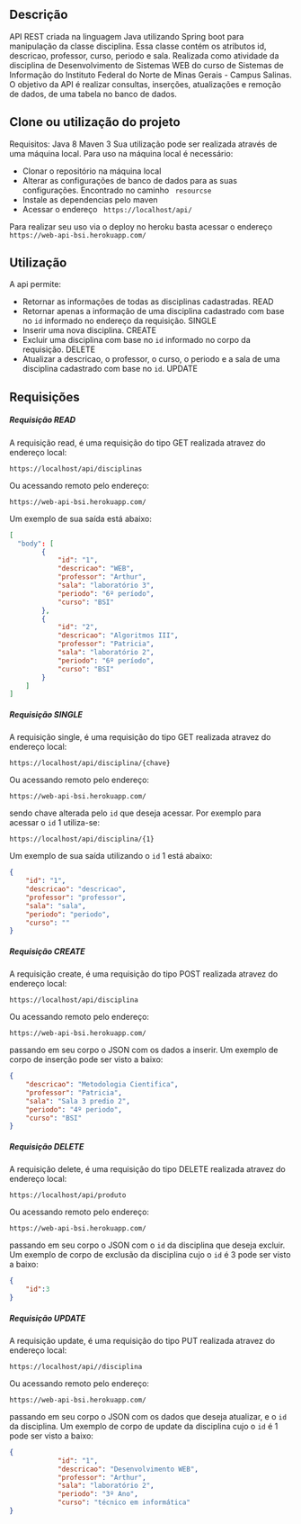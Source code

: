 ## Descrição
API REST criada na linguagem Java utilizando Spring boot para manipulação da classe disciplina. Essa classe contém os atributos id, descricao, professor, curso, periodo e sala.
Realizada como atividade da disciplina de Desenvolvimento de Sistemas WEB do curso de Sistemas de Informação do Instituto Federal do Norte de Minas Gerais - Campus Salinas.
O objetivo da API é realizar consultas, inserções, atualizações e remoção de dados, de uma tabela no banco de dados.

## Clone ou utilização do projeto
Requisitos:
Java 8
Maven 3
Sua utilização pode ser realizada através de uma máquina local.
Para uso na máquina local é necessário: 
- Clonar o repositório na máquina local
- Alterar as configurações de banco de dados para as suas configurações. Encontrado no caminho ``` resourcse``` 
- Instale as dependencias pelo maven
- Acessar o endereço ``` https://localhost/api/``` 
 

Para realizar seu uso via o deploy no heroku basta acessar o endereço ``` https://web-api-bsi.herokuapp.com/``` 
 
## Utilização

A api permite:
- Retornar as informações de todas as disciplinas cadastradas. READ
- Retornar apenas a informação de uma disciplina cadastrado com base no `id` informado no endereço da requisição. SINGLE
- Inserir uma nova disciplina. CREATE
- Excluir uma disciplina com base no `id` informado no corpo da requisição. DELETE
- Atualizar a descricao, o professor, o curso, o periodo e a sala de uma disciplina cadastrado com base no `id`. UPDATE


## Requisições
##### Requisição READ
A requisição read, é uma requisição do tipo GET realizada atravez do endereço local:
``` 
https://localhost/api/disciplinas
``` 
Ou acessando remoto pelo endereço:
``` 
https://web-api-bsi.herokuapp.com/
``` 
Um exemplo de sua saída está abaixo:
```json
[
  "body": [
        {
            "id": "1",
            "descricao": "WEB",
            "professor": "Arthur",
            "sala": "laboratório 3",
            "periodo": "6º período",
            "curso": "BSI"
        },
        {
            "id": "2",
            "descricao": "Algoritmos III",
            "professor": "Patricia",
            "sala": "laboratório 2",
            "periodo": "6º período",
            "curso": "BSI"
        }
    ]
]
```

##### Requisição SINGLE

A requisição single, é uma requisição do tipo GET realizada atravez do endereço local:
``` 
https://localhost/api/disciplina/{chave}
``` 
Ou acessando remoto pelo endereço:
``` 
https://web-api-bsi.herokuapp.com/
``` 
sendo chave alterada pelo `id` que deseja acessar. Por exemplo para acessar o `id` 1 utiliza-se:
``` 
https://localhost/api/disciplina/{1}
``` 
Um exemplo de sua saída utilizando o `id` 1 está abaixo:
```json
{
    "id": "1",
    "descricao": "descricao",
    "professor": "professor",
    "sala": "sala",
    "periodo": "periodo",
    "curso": ""
}
```

##### Requisição CREATE

A requisição create, é uma requisição do tipo POST realizada atravez do endereço local:
``` 
https://localhost/api/disciplina
``` 
Ou acessando remoto pelo endereço:
``` 
https://web-api-bsi.herokuapp.com/
``` 
passando em seu corpo o JSON com os dados a inserir.
Um exemplo de corpo de inserção pode ser visto a baixo:
```json
{
    "descricao": "Metodologia Cientifica",
    "professor": "Patricia",
    "sala": "Sala 3 predio 2",
    "periodo": "4º periodo",
    "curso": "BSI"
}
```

##### Requisição DELETE

A requisição delete, é uma requisição do tipo DELETE realizada atravez do endereço local:
``` 
https://localhost/api/produto
``` 
Ou acessando remoto pelo endereço:
``` 
https://web-api-bsi.herokuapp.com/
``` 
passando em seu corpo o JSON com o `id` da disciplina que deseja excluir.
Um exemplo de corpo de exclusão da disciplina cujo o `id` é 3 pode ser visto a baixo:
```json
{
    "id":3
}
```

##### Requisição UPDATE

A requisição update, é uma requisição do tipo PUT realizada atravez do endereço local:
``` 
https://localhost/api//disciplina
``` 
Ou acessando remoto pelo endereço:
``` 
https://web-api-bsi.herokuapp.com/
``` 
passando em seu corpo o JSON com os dados que deseja atualizar, e o `id` da disciplina.
Um exemplo de corpo de update da disciplina cujo o `id` é 1 pode ser visto a baixo:
```json
{
            "id": "1",
            "descricao": "Desenvolvimento WEB",
            "professor": "Arthur",
            "sala": "laboratório 2",
            "periodo": "3º Ano",
            "curso": "técnico em informática"
}
```


